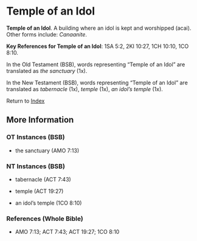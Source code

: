 # Temple of an Idol
**Temple of an Idol**. 
A building where an idol is kept and worshipped (acai). 
Other forms include: 
*Canaanite*. 


**Key References for Temple of an Idol**: 
1SA 5:2, 2KI 10:27, 1CH 10:10, 1CO 8:10. 


In the Old Testament (BSB), words representing “Temple of an Idol” are translated as 
*the sanctuary* (1x). 


In the New Testament (BSB), words representing “Temple of an Idol” are translated as 
*tabernacle* (1x), *temple* (1x), *an idol’s temple* (1x). 


Return to [Index](00-Index.md)

## More Information

### OT Instances (BSB)

* the sanctuary (AMO 7:13)



### NT Instances (BSB)

* tabernacle (ACT 7:43)

* temple (ACT 19:27)

* an idol’s temple (1CO 8:10)



### References (Whole Bible)

* AMO 7:13; ACT 7:43; ACT 19:27; 1CO 8:10



